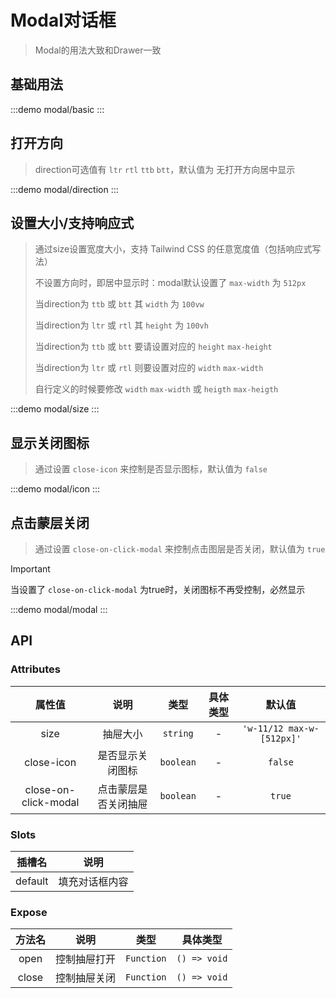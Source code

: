 # Modal对话框

> Modal的用法大致和Drawer一致

## 基础用法
:::demo modal/basic
:::

## 打开方向 
>  direction可选值有 `ltr` `rtl` `ttb` `btt`，默认值为 无打开方向居中显示

:::demo modal/direction
:::

## 设置大小/支持响应式
> 通过size设置宽度大小，支持 Tailwind CSS 的任意宽度值（包括响应式写法）
>>
> 不设置方向时，即居中显示时：modal默认设置了 `max-width` 为 `512px` 
>> 
> 当direction为 `ttb` 或 `btt` 其 `width` 为 `100vw`
>>
> 当direction为 `ltr` 或 `rtl` 其 `height` 为 `100vh`
>>  
>
> 当direction为 `ttb` 或 `btt` 要请设置对应的 `height` `max-height`
>>
> 当direction为 `ltr` 或 `rtl` 则要设置对应的 `width` `max-width`
>>
> 自行定义的时候要修改 `width`  `max-width` 或 `heigth` `max-heigth`

:::demo modal/size
:::


## 显示关闭图标
>通过设置 `close-icon` 来控制是否显示图标，默认值为 `false`

:::demo modal/icon
:::


## 点击蒙层关闭

>通过设置 `close-on-click-modal` 来控制点击图层是否关闭，默认值为 `true`


> [!IMPORTANT]
> 当设置了 `close-on-click-modal` 为true时，关闭图标不再受控制，必然显示


:::demo modal/modal
:::



## API

### Attributes
|        属性值        |         说明         |   类型    | 具体类型 |          默认值           |
| :------------------: | :------------------: | :-------: | :------: | :-----------------------: |
|         size         |       抽屉大小       | `string`  |    -     | `'w-11/12 max-w-[512px]'` |
|      close-icon      |   是否显示关闭图标   | `boolean` |    -     |          `false`          |
| close-on-click-modal | 点击蒙层是否关闭抽屉 | `boolean` |    -     |          `true`           |


### Slots
| 插槽名  |      说明      |
| :-----: | :------------: |
| default | 填充对话框内容 |

### Expose
| 方法名 |     说明     |    类型    |   具体类型   |
| :----: | :----------: | :--------: | :----------: |
|  open  | 控制抽屉打开 | `Function` | `() => void` |
| close  | 控制抽屉关闭 | `Function` | `() => void` |
